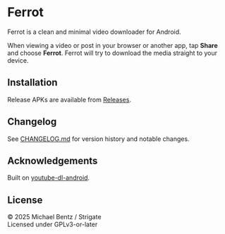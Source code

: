 # Ferrot

Ferrot is a clean and minimal video downloader for Android.

When viewing a video or post in your browser or another app, tap **Share** and choose **Ferrot**. Ferrot will try to download the media straight to your device.

## Installation
Release APKs are available from [Releases](https://github.com/strigate/ferrot/releases).

## Changelog
See [CHANGELOG.md](CHANGELOG.md) for version history and notable changes.

## Acknowledgements
Built on [youtube-dl-android](https://github.com/yausername/youtubedl-android).

## License
© 2025 Michael Bentz / Strigate  
Licensed under GPLv3-or-later
